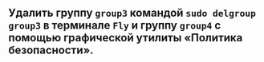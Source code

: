 ## Удалить группу `group3` командой `sudo delgroup group3` в терминале `Fly` и группу `group4` с помощью графической утилиты «Политика безопасности».
